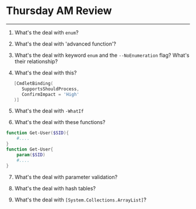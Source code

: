 # Thursday AM Review
---------------

1. What's the deal with `enum`?

2. What's the deal with 'advanced function'?

3. What's the deal with keyword `enum` and the `--NoEnumeration` flag? What's their relationship?

4. What's the deal with this?
```powershell
   [CmdletBinding(
      SupportsShouldProcess,
      ConfirmImpact = 'High'
   )]
```

5. What's the deal with `-WhatIf`

6. What's the deal with these functions?
```powershell
function Get-User($SID){
	#....
}
function Get-User{
	param($SID)
	#....
}
```

7. What's the deal with parameter validation?

8. What's the deal with hash tables?

9. What's the deal with `[System.Collections.ArrayList]`?
